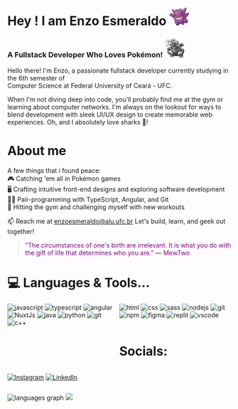 <h1 align="start">Hey ! I am Enzo Esmeraldo  <img src="https://github.com/ensinho/ensinho.github.io/blob/main/images/gengar.png" alt="Gengar icon" width="44"/>  </h1>
<h3 align="start">A Fullstack Developer Who Loves Pokémon! <img src="https://github.com/ensinho/ensinho.github.io/blob/main/images/aggron.png" alt="Aggron icon" width="44"/> </h3>
Hello there! I'm Enzo, a passionate fullstack developer currently studying in the 6th semester of <br> Computer Science at Federal University of Ceará - UFC.

When I'm not diving deep into code, you'll probably find me at the gym or learning about computer networks. I'm always on the lookout for ways to blend development with sleek UI/UX design to create memorable web experiences. Oh, and I absolutely love sharks 🦈!

# About me

A few things that i found peace:<br> 
🎮 Catching 'em all in Pokémon games <br>
🖥️ Crafting intuitive front-end designs and exploring software development <br>
🧑‍💻 Pair-programming with TypeScript, Angular, and Git <br>
💪 Hitting the gym and challenging myself with new workouts 

📫 Reach me at enzoesmeraldo@alu.ufc.br
Let's build, learn, and geek out together!

> <span style="color: purple;">"The circumstances of one's birth are irrelevant. It is what you do with the gift of life that determines who you are." — MewTwo</span>

# 💻 Languages & Tools...

<p align="start">

<div style="display: grid; grid-template-columns: repeat(2, 1fr);">
        <div>
            <img height="25" src="https://img.shields.io/badge/JavaScript-323330?style=for-the-badge&logo=javascript&logoColor=F7DF1E" alt="javascript" title="JavaScript " />
            <img height="25" src="https://img.shields.io/badge/TypeScript-007ACC?style=for-the-badge&logo=typescript&logoColor=white" alt="typescript" title="Typescript " />
            <img height="25" src="https://img.shields.io/badge/Angular-DD0031?style=for-the-badge&logo=angular&logoColor=white" alt="angular" title="Angular " />
            <img height="25" src="https://img.shields.io/badge/next.js-00C58E?style=for-the-badge&logo=nuxtdotjs&logoColor=white" alt="NuxtJs" title="NuxtJs " />
            <img height="25" src="https://img.shields.io/badge/Java-ED8B00?style=for-the-badge&logo=openjdk&logoColor=white" alt="java" title="Java " />
            <img height="25" src="https://img.shields.io/badge/Python-3776AB?style=for-the-badge&logo=python&logoColor=white" alt="python" title="Python" />
            <img height="25" src="https://img.shields.io/badge/GIT-E44C30?style=for-the-badge&logo=git&logoColor=white" alt="git" title="Git" />
            <img height="25" src="https://img.shields.io/badge/C%2B%2B-00599C?style=for-the-badge&logo=c%2B%2B&logoColor=white" alt="c++" title="C++" />
         </div>
         <div>
            <img height="25" src="https://img.shields.io/badge/HTML5-E34F26?style=for-the-badge&logo=html5&logoColor=white" alt="html" title="HTML " />
            <img height="25" src="https://img.shields.io/badge/CSS3-1572B6?style=for-the-badge&logo=css3&logoColor=white" alt="css" title="CSS " />
            <img height="25" src="https://img.shields.io/badge/Sass-CC6699?style=for-the-badge&logo=sass&logoColor=white" alt="sass" title="Sass " />
            <img height="25" src="https://img.shields.io/badge/Node.js-339933?style=for-the-badge&logo=nodedotjs&logoColor=white" alt="nodejs" title="Node.js " />
            <img height="25" src="https://img.shields.io/badge/GitHub-100000?style=for-the-badge&logo=github&logoColor=white" alt="git" title="Git " />
            <img height="25" src="https://img.shields.io/badge/npm-CB3837?style=for-the-badge&logo=npm&logoColor=white" alt="npm" title="npm " />
            <img height="25" src="https://img.shields.io/badge/Figma-F24E1E?style=for-the-badge&logo=figma&logoColor=white" alt="figma" title="Figma" />
            <img height="25" src="https://img.shields.io/badge/replit-667881?style=for-the-badge&logo=replit&logoColor=white" alt="replit" title="Replit" />
            <img height="25" src="https://img.shields.io/badge/Visual_Studio_Code-0078D4?style=for-the-badge&logo=visual%20studio%20code&logoColor=white" alt="vscode" title="VScode" />        


  </div>
</p>

# Socials:

[![Instagram](https://img.shields.io/badge/Instagram-E4405F?style=for-the-badge&logo=instagram&logoColor=white)](https://instagram.com/enzoesmeraldo) 
[![LinkedIn](https://img.shields.io/badge/LinkedIn-0077B5?style=for-the-badge&logo=linkedin&logoColor=white)](https://www.linkedin.com/in/enzoesmeraldo/)


#

<div align="start">
   <img src="https://github-readme-stats.vercel.app/api/top-langs?locale=en&hide_title=false&layout=compact&card_width=317.5&langs_count=7&theme=tokyonight&hide_border=false&username=ensinho" height="195" alt="languages graph"  />

 <img src="https://github-readme-stats.vercel.app/api?username=ensinho&show_icons=true&theme=tokyonight" />

 

</div>



